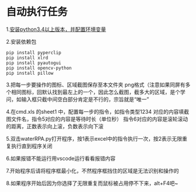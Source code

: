 # 自动执行任务

1.[安装python3.4以上版本，并配置环境变量](https://www.runoob.com/python3/python3-install.html)

2.安装依赖包

``` shell
pip install pyperclip
pip install xlrd
pip install pyautogui
pip install opencv-python
pip install pillow
```

3.把每一步要操作的图标、区域截图保存至本文件夹  png格式（注意如果同屏有多个相同图标，回默认找到最左上的一个，因此怎么截图，截多大的区域，是个学问，如输入框只截中间空白部分肯定是不行的，宗旨就是“唯一”

4.在cmd.xls 的sheet1 中，配置每一步的指令，如指令类型1234  对应的内容填截图文件名，指令5对应的内容是等待时长（单位秒） 指令6对应的内容是滚轮滚动的距离，正数表示向上滚，负数表示向下滚

5.双击waterRPA.py打开程序，按1表示excel中的指令执行一次，按2表示无限重复执行直到程序关闭

6.如果报错不能运行用vscode运行看看报错内容

7.开始程序后请将程序框最小化，不然程序框挡住的区域是无法识别和操作的

8.如果程序开始后因为你选择了无限重复而鼠标被占用停不下来，alt+F4吧~
